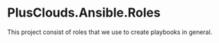 # PlusClouds.Ansible.Roles

This project consist of roles that we use to create playbooks in general.